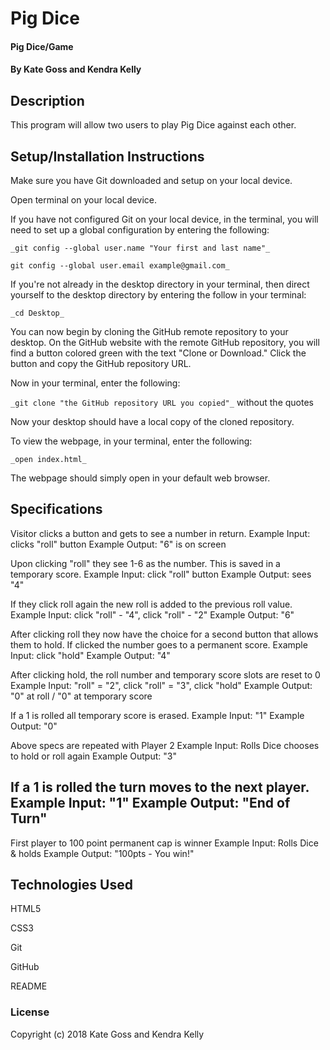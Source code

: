 # Pig Dice

#### Pig Dice/Game

#### By Kate Goss and Kendra Kelly

## Description

This program will allow two users to play Pig Dice against each other.

## Setup/Installation Instructions

Make sure you have Git downloaded and setup on your local device.

Open terminal on your local device.

If you have not configured Git on your local device, in the terminal, you will need to set up a global configuration by entering the following:

```
_git config --global user.name "Your first and last name"_

git config --global user.email example@gmail.com_
```
If you're not already in the desktop directory in your terminal, then direct yourself to the desktop directory by entering the follow in your terminal:

`_cd Desktop_`

You can now begin by cloning the GitHub remote repository to your desktop. On the GitHub website with the remote GitHub repository, you will find a button colored green with the text "Clone or Download." Click the button and copy the GitHub repository URL.

Now in your terminal, enter the following:

`_git clone "the GitHub repository URL you copied"_` without the quotes

Now your desktop should have a local copy of the cloned repository.

To view the webpage, in your terminal, enter the following:

`_open index.html_`

The webpage should simply open in your default web browser.

## Specifications

Visitor clicks a button and gets to see a number in return.
Example Input: clicks "roll" button
Example Output: "6" is on screen

Upon clicking "roll" they see 1-6 as the number. This is saved in a temporary score.
Example Input: click "roll" button
Example Output: sees "4"

If they click roll again the new roll is added to the previous roll value.
Example Input: click "roll" - "4", click "roll" - "2"
Example Output: "6"

After clicking roll they now have the choice for a second button that allows them to hold. If clicked the number goes to a permanent score.
Example Input: click "hold"
Example Output: "4"

After clicking hold, the roll number and temporary score slots are reset to 0
Example Input: "roll" = "2", click "roll" = "3", click "hold"
Example Output: "0" at roll / "0" at temporary score

If a 1 is rolled all temporary score is erased.
Example Input: "1"
Example Output: "0"

Above specs are repeated with Player 2
Example Input: Rolls Dice chooses to hold or roll again
Example Output: "3"

If a 1 is rolled the turn moves to the next player.
Example Input: "1"
Example Output: "End of Turn"
-----
First player to 100 point permanent cap is winner
Example Input: Rolls Dice & holds
Example Output: "100pts - You win!"

## Technologies Used

HTML5

CSS3

Git

GitHub

README

### License

Copyright (c) 2018 Kate Goss and Kendra Kelly
